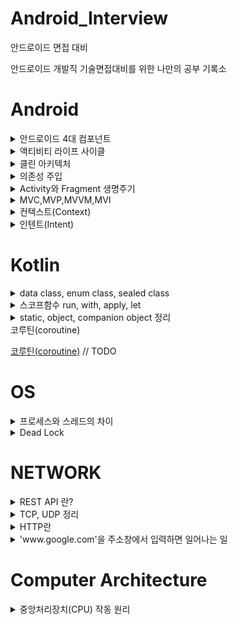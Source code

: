 # Android_Interview
안드로이드 면접 대비

안드로이드 개발직 기술면접대비를 위한 나만의 공부 기록소

# Android
<details>
<summary>안드로이드 4대 컴포넌트</summary>

[안드로이드 4대 컴포넌트](https://superohinsung.tistory.com/54)

</details>

<details>

<summary> 액티비티 라이프 사이클</summary>

[액티비티 라이프 사이클](https://superohinsung.tistory.com/56)

</details>

<details>

<summary> 클린 아키텍처</summary>

[클린 아키텍처](https://superohinsung.tistory.com/74)

</details>

<details>

<summary> 의존성 주입 </summary>

[의존성 주입]() // TODO

</details>

<details>

<summary> Activity와 Fragment 생명주기 </summary>

[Activity의 생명주기](https://superohinsung.tistory.com/56)

[Fragment의 생명주기](https://superohinsung.tistory.com/86)

</details>

<details>

<summary> MVC,MVP,MVVM,MVI </summary>

[MVC](https://superohinsung.tistory.com/64)

[MVP](https://superohinsung.tistory.com/65)

[MVVM](https://superohinsung.tistory.com/66)

[MVI]() // TODO

</details>

<details>

<summary> 컨텍스트(Context) </summary>

[컨텍스트(Context)]() // TODO

</details>

<details>

<summary> 인텐트(Intent) </summary>

[인텐트(Intent)]() // TODO

</details>

# Kotlin
<details>

<summary>data class, enum class, sealed class </summary>

[data class란](https://superohinsung.tistory.com/58)

[enum class란](https://superohinsung.tistory.com/59)

[sealed class란](https://superohinsung.tistory.com/61)

</details>

<details>

<summary>스코프함수 run, with, apply, let</summary>

[스코프 함수 정리](https://superohinsung.tistory.com/63)

</details>

<details>

<summary> static, object, companion object 정리 </summary>

[static, object, companion object 정리](https://superohinsung.tistory.com/83)

</details>

<summary> 코루틴(coroutine) </summary>

[코루틴(coroutine)]() // TODO

</details>

# OS
<details>
<summary>프로세스와 스레드의 차이</summary>

[프로세스와 스레드](https://superohinsung.tistory.com/69)

</details>

<details>

<summary>Dead Lock</summary>

[교착상태](https://superohinsung.tistory.com/73)

</details>

# NETWORK

<details>

<summary>REST API 란?</summary>

[REST API 란?](https://superohinsung.tistory.com/71)

</details>

<details> 

<summary> TCP, UDP 정리 </summary>

[TCP, UDP 정리]() // TODO

</details>

<details>

<summary> HTTP란 </summary>

[HTTP란]() // TODO

</details>

<details>

<summary>'www.google.com'을 주소창에서 입력하면 일어나는 일 </summary>

['www.google.com'을 주소창에서 입력하면 일어나는 일](https://superohinsung.tistory.com/85)

</details>

# Computer Architecture

<details>

<summary> 중앙처리장치(CPU) 작동 원리 </summary>

[중앙처리장치(CPU) 작동 원리](https://superohinsung.tistory.com/84)

</details>